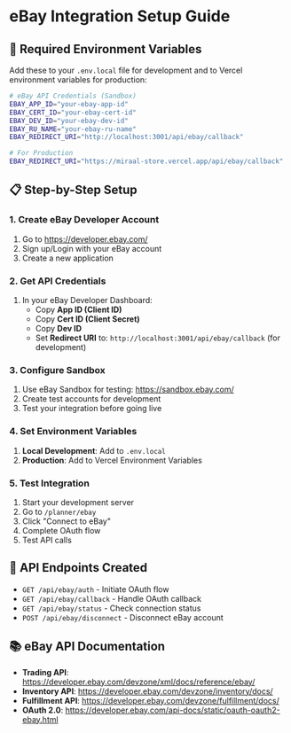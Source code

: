 # eBay Integration Setup Guide

## 🔧 Required Environment Variables

Add these to your `.env.local` file for development and to Vercel environment variables for production:

```bash
# eBay API Credentials (Sandbox)
EBAY_APP_ID="your-ebay-app-id"
EBAY_CERT_ID="your-ebay-cert-id"
EBAY_DEV_ID="your-ebay-dev-id"
EBAY_RU_NAME="your-ebay-ru-name"
EBAY_REDIRECT_URI="http://localhost:3001/api/ebay/callback"

# For Production
EBAY_REDIRECT_URI="https://miraal-store.vercel.app/api/ebay/callback"
```

## 📋 Step-by-Step Setup

### 1. Create eBay Developer Account
1. Go to https://developer.ebay.com/
2. Sign up/Login with your eBay account
3. Create a new application

### 2. Get API Credentials
1. In your eBay Developer Dashboard:
   - Copy **App ID (Client ID)**
   - Copy **Cert ID (Client Secret)**
   - Copy **Dev ID**
   - Set **Redirect URI** to: `http://localhost:3001/api/ebay/callback` (for development)

### 3. Configure Sandbox
1. Use eBay Sandbox for testing: https://sandbox.ebay.com/
2. Create test accounts for development
3. Test your integration before going live

### 4. Set Environment Variables
1. **Local Development**: Add to `.env.local`
2. **Production**: Add to Vercel Environment Variables

### 5. Test Integration
1. Start your development server
2. Go to `/planner/ebay`
3. Click "Connect to eBay"
4. Complete OAuth flow
5. Test API calls

## 🔗 API Endpoints Created

- `GET /api/ebay/auth` - Initiate OAuth flow
- `GET /api/ebay/callback` - Handle OAuth callback
- `GET /api/ebay/status` - Check connection status
- `POST /api/ebay/disconnect` - Disconnect eBay account

## 📚 eBay API Documentation

- **Trading API**: https://developer.ebay.com/devzone/xml/docs/reference/ebay/
- **Inventory API**: https://developer.ebay.com/devzone/inventory/docs/
- **Fulfillment API**: https://developer.ebay.com/devzone/fulfillment/docs/
- **OAuth 2.0**: https://developer.ebay.com/api-docs/static/oauth-oauth2-ebay.html
